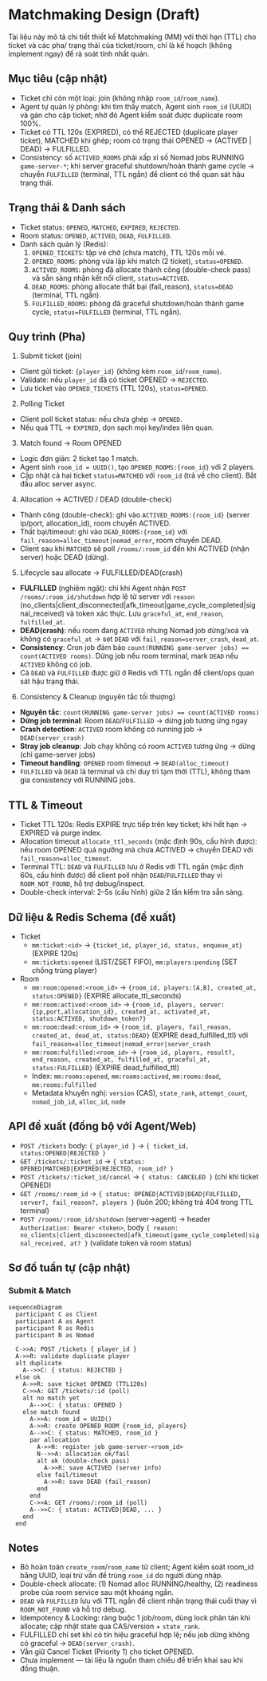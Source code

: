 # Matchmaking Design (Draft)

Tài liệu này mô tả chi tiết thiết kế Matchmaking (MM) với thời hạn (TTL) cho ticket và các pha/ trạng thái của ticket/room, chỉ là kế hoạch (không implement ngay) để rà soát tính nhất quán.

## Mục tiêu (cập nhật)
- Ticket chỉ còn một loại: join (không nhập `room_id`/`room_name`).
- Agent tự quản lý phòng: khi tìm thấy match, Agent sinh `room_id` (UUID) và gán cho cặp ticket; nhờ đó Agent kiểm soát được duplicate room 100%.
- Ticket có TTL 120s (EXPIRED), có thể REJECTED (duplicate player ticket), MATCHED khi ghép; room có trạng thái OPENED → (ACTIVED | DEAD) → FULFILLED.
- Consistency: số `ACTIVED_ROOMS` phải xấp xỉ số Nomad jobs RUNNING `game-server-*`; khi server graceful shutdown/hoàn thành game cycle → chuyển `FULFILLED` (terminal, TTL ngắn) để client có thể quan sát hậu trạng thái.

## Trạng thái & Danh sách
- Ticket status: `OPENED`, `MATCHED`, `EXPIRED`, `REJECTED`.
- Room status: `OPENED`, `ACTIVED`, `DEAD`, `FULFILLED`.
- Danh sách quản lý (Redis):
  1. `OPENED_TICKETS`: tập vé chờ (chưa match), TTL 120s mỗi vé.
  2. `OPENED_ROOMS`: phòng vừa lập khi match (2 ticket), `status=OPENED`.
  3. `ACTIVED_ROOMS`: phòng đã allocate thành công (double-check pass) và sẵn sàng nhận kết nối client, `status=ACTIVED`.
  4. `DEAD_ROOMS`: phòng allocate thất bại (fail_reason), `status=DEAD` (terminal, TTL ngắn).
  5. `FULFILLED_ROOMS`: phòng đã graceful shutdown/hoàn thành game cycle, `status=FULFILLED` (terminal, TTL ngắn).

## Quy trình (Pha)
1) Submit ticket (join)
- Client gửi ticket: `{player_id}` (không kèm `room_id`/`room_name`).
- Validate: nếu `player_id` đã có ticket OPENED → `REJECTED`.
- Lưu ticket vào `OPENED_TICKETS` (TTL 120s), `status=OPENED`.

2) Polling Ticket
- Client poll ticket status: nếu chưa ghép → `OPENED`.
- Nếu quá TTL → `EXPIRED`, dọn sạch mọi key/index liên quan.

3) Match found → Room OPENED
- Logic đơn giản: 2 ticket tạo 1 match.
- Agent sinh `room_id = UUID()`, tạo `OPENED_ROOMS:{room_id}` với 2 players.
- Cập nhật cả hai ticket `status=MATCHED` với `room_id` (trả về cho client). Bắt đầu alloc server async.

4) Allocation → ACTIVED / DEAD (double-check)
- Thành công (double-check): ghi vào `ACTIVED_ROOMS:{room_id}` (server ip/port, allocation_id), room chuyển ACTIVED.
- Thất bại/timeout: ghi vào `DEAD_ROOMS:{room_id}` với `fail_reason=alloc_timeout|nomad_error`, room chuyển DEAD.
- Client sau khi `MATCHED` sẽ poll `/rooms/:room_id` đến khi ACTIVED (nhận server) hoặc DEAD (dừng).

5) Lifecycle sau allocate → FULFILLED/DEAD(crash)
- **FULFILLED** (nghiêm ngặt): chỉ khi Agent nhận `POST /rooms/:room_id/shutdown` hợp lệ từ server với `reason` (no_clients|client_disconnected|afk_timeout|game_cycle_completed|signal_received) và token xác thực. Lưu `graceful_at`, `end_reason`, `fulfilled_at`.
- **DEAD(crash)**: nếu room đang `ACTIVED` nhưng Nomad job dừng/xoá và không có `graceful_at` → set `DEAD` với `fail_reason=server_crash`, `dead_at`.
- **Consistency**: Cron job đảm bảo `count(RUNNING game-server jobs) == count(ACTIVED rooms)`. Dừng job nếu room terminal, mark `DEAD` nếu `ACTIVED` không có job.
- Cả `DEAD` và `FULFILLED` được giữ ở Redis với TTL ngắn để client/ops quan sát hậu trạng thái.

6) Consistency & Cleanup (nguyên tắc tối thượng)
- **Nguyên tắc**: `count(RUNNING game-server jobs) == count(ACTIVED rooms)`
- **Dừng job terminal**: Room `DEAD`/`FULFILLED` → dừng job tương ứng ngay
- **Crash detection**: `ACTIVED` room không có running job → `DEAD(server_crash)`
- **Stray job cleanup**: Job chạy không có room `ACTIVED` tương ứng → dừng (chỉ game-server jobs)
- **Timeout handling**: `OPENED` room timeout → `DEAD(alloc_timeout)`
- `FULFILLED` và `DEAD` là terminal và chỉ duy trì tạm thời (TTL), không tham gia consistency với RUNNING jobs.

## TTL & Timeout
- Ticket TTL 120s: Redis EXPIRE trực tiếp trên key ticket; khi hết hạn → EXPIRED và purge index.
- Allocation timeout `allocate_ttl_seconds` (mặc định 90s, cấu hình được): nếu room OPENED quá ngưỡng mà chưa ACTIVED → chuyển DEAD với `fail_reason=alloc_timeout`.
- Terminal TTL: `DEAD` và `FULFILLED` lưu ở Redis với TTL ngắn (mặc định 60s, cấu hình được) để client poll nhận `DEAD`/`FULFILLED` thay vì `ROOM_NOT_FOUND`, hỗ trợ debug/inspect.
- Double-check interval: 2–5s (cấu hình) giữa 2 lần kiểm tra sẵn sàng.

## Dữ liệu & Redis Schema (đề xuất)
- Ticket
  - `mm:ticket:<id>` → `{ticket_id, player_id, status, enqueue_at}` (EXPIRE 120s)
  - `mm:tickets:opened` (LIST/ZSET FIFO), `mm:players:pending` (SET chống trùng player)
- Room
  - `mm:room:opened:<room_id>` → `{room_id, players:[A,B], created_at, status:OPENED}` (EXPIRE allocate_ttl_seconds)
  - `mm:room:actived:<room_id>` → `{room_id, players, server:{ip,port,allocation_id}, created_at, activated_at, status:ACTIVED, shutdown_token?}`
  - `mm:room:dead:<room_id>` → `{room_id, players, fail_reason, created_at, dead_at, status:DEAD}` (EXPIRE dead_fulfilled_ttl) với `fail_reason=alloc_timeout|nomad_error|server_crash`
  - `mm:room:fulfilled:<room_id>` → `{room_id, players, result?, end_reason, created_at, fulfilled_at, graceful_at, status:FULFILLED}` (EXPIRE dead_fulfilled_ttl)
  - Index: `mm:rooms:opened`, `mm:rooms:actived`, `mm:rooms:dead`, `mm:rooms:fulfilled`
  - Metadata khuyến nghị: `version` (CAS), `state_rank`, `attempt_count`, `nomad_job_id`, `alloc_id`, `node`

## API đề xuất (đồng bộ với Agent/Web)
- `POST /tickets` body: `{ player_id }` → `{ ticket_id, status:OPENED|REJECTED }`
- `GET /tickets/:ticket_id` → `{ status: OPENED|MATCHED|EXPIRED|REJECTED, room_id? }`
- `POST /tickets/:ticket_id/cancel` → `{ status: CANCELED }` (chỉ khi ticket OPENED)
- `GET /rooms/:room_id` → `{ status: OPENED|ACTIVED|DEAD|FULFILLED, server?, fail_reason?, players }` (luôn 200; không trả 404 trong TTL terminal)
 - `POST /rooms/:room_id/shutdown` (server→agent) → header `Authorization: Bearer <token>`, body `{ reason: no_clients|client_disconnected|afk_timeout|game_cycle_completed|signal_received, at? }` (validate token và room status)

## Sơ đồ tuần tự (cập nhật)
### Submit & Match
```mermaid
sequenceDiagram
  participant C as Client
  participant A as Agent
  participant R as Redis
  participant N as Nomad

  C->>A: POST /tickets { player_id }
  A->>R: validate duplicate player
  alt duplicate
    A-->>C: { status: REJECTED }
  else ok
    A->>R: save ticket OPENED (TTL120s)
    C->>A: GET /tickets/:id (poll)
    alt no match yet
      A-->>C: { status: OPENED }
    else match found
      A->>A: room_id = UUID()
      A->>R: create OPENED_ROOM {room_id, players}
      A-->>C: { status: MATCHED, room_id }
      par allocation
        A->>N: register job game-server-<room_id>
        N-->>A: allocation ok/fail
        alt ok (double-check pass)
          A->>R: save ACTIVED (server info)
        else fail/timeout
          A->>R: save DEAD (fail_reason)
        end
      end
      C->>A: GET /rooms/:room_id (poll)
      A-->>C: { status: ACTIVED|DEAD, ... }
    end
  end
```

## Notes
- Bỏ hoàn toàn `create_room`/`room_name` từ client; Agent kiểm soát room_id bằng UUID, loại trừ vấn đề trùng `room_id` do người dùng nhập.
- Double-check allocate: (1) Nomad alloc RUNNING/healthy, (2) readiness probe của room service sau một khoảng ngắn.
- `DEAD` và `FULFILLED` lưu với TTL ngắn để client nhận trạng thái cuối thay vì `ROOM_NOT_FOUND` và hỗ trợ debug.
- Idempotency & Locking: ràng buộc 1 job/room, dùng lock phân tán khi allocate; cập nhật state qua CAS/version + `state_rank`.
- FULFILLED chỉ set khi có tín hiệu graceful hợp lệ; nếu job dừng không có graceful → `DEAD(server_crash)`.
- Vẫn giữ Cancel Ticket (Priority 1) cho ticket OPENED.
- Chưa implement — tài liệu là nguồn tham chiếu để triển khai sau khi đồng thuận.
